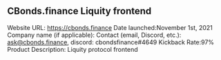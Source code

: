 ## CBonds.finance Liquity frontend
Website URL: https://cbonds.finance
Date launched:November 1st, 2021
Company name (if applicable):
Contact (email, Discord, etc.): ask@cbonds.finance, discord: cbondsfinance#4649
Kickback Rate:97%
Product Description: Liquity protocol frontend